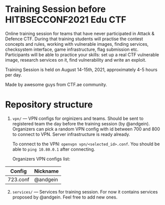 # Training Session before HITBSECCONF2021 Edu CTF

Online training session for teams that have never participated in Attack & Defence CTF. During that training students will practise the contest concepts and rules, working with vulnerable images, finding services, checksystem interface, game infrastructure, flag submission etc. Participants will be able to practice your skills: set up a real CTF vulnerable image, research services on it, find vulnerability and write an exploit.

Training Session is held on August 14-15th, 2021, approximately 4-5 hours per day.

Made by awesome guys from CTF.ae community.

# Repository structure

1. `vpn/` — VPN configs for orginizers and teams. Should be sent to registered team the day before the training session (by @andgein).
    Organizers can pick a random VPN config with id between 700 and 800 to connect to VPN. Server infrastructure is ready already.
    
    To connect to the VPN: `openvpn vpn/<selected_id>.conf`. You should be able to `ping 10.80.0.1` after connecting.

    Organizers VPN configs list:
    
| Config   | Nickname |
|----------|----------|
| 723.conf | @andgein |

2. `services/` — Services for training session. For now it contains services proposed by @andgein. Feel free to add new ones.

